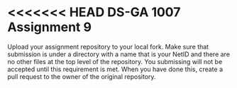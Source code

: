 <<<<<<< HEAD
DS-GA 1007 Assignment 9
=======================

Upload your assignment repository to your local fork.
Make sure that submission is under a directory with a name that is your NetID and there are no other files at the top level of the repository. You submissing will not be accepted until this requirement is met.
When you have done this, create a pull request to the owner of the original repository.

